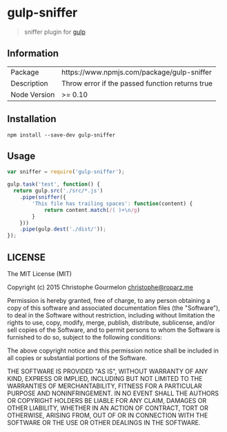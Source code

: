 # gulp-sniffer

> sniffer plugin for [gulp](https://github.com/gulpjs/gulp)

## Information

<table>
<tr>
<td>Package</td><td>https://www.npmjs.com/package/gulp-sniffer</td>
</tr>
<tr>
<td>Description</td>
<td>Throw error if the passed function returns true</td>
</tr>
<tr>
<td>Node Version</td>
<td>>= 0.10</td>
</tr>
</table>

## Installation

```
npm install --save-dev gulp-sniffer
```

## Usage

```js
var sniffer = require('gulp-sniffer');

gulp.task('test', function() {
  return gulp.src('./src/*.js')
    .pipe(sniffer({
        'This file has trailing spaces': function(content) {
            return content.match(/( )+\n/g)
        }
    }))
    .pipe(gulp.dest('./dist/'));
});
```

## LICENSE

The MIT License (MIT)

Copyright (c) 2015 Christophe Gourmelon <christophe@roparz.me>

Permission is hereby granted, free of charge, to any person obtaining a copy
of this software and associated documentation files (the "Software"), to deal
in the Software without restriction, including without limitation the rights
to use, copy, modify, merge, publish, distribute, sublicense, and/or sell
copies of the Software, and to permit persons to whom the Software is
furnished to do so, subject to the following conditions:

The above copyright notice and this permission notice shall be included in all
copies or substantial portions of the Software.

THE SOFTWARE IS PROVIDED "AS IS", WITHOUT WARRANTY OF ANY KIND, EXPRESS OR
IMPLIED, INCLUDING BUT NOT LIMITED TO THE WARRANTIES OF MERCHANTABILITY,
FITNESS FOR A PARTICULAR PURPOSE AND NONINFRINGEMENT. IN NO EVENT SHALL THE
AUTHORS OR COPYRIGHT HOLDERS BE LIABLE FOR ANY CLAIM, DAMAGES OR OTHER
LIABILITY, WHETHER IN AN ACTION OF CONTRACT, TORT OR OTHERWISE, ARISING FROM,
OUT OF OR IN CONNECTION WITH THE SOFTWARE OR THE USE OR OTHER DEALINGS IN THE
SOFTWARE.

